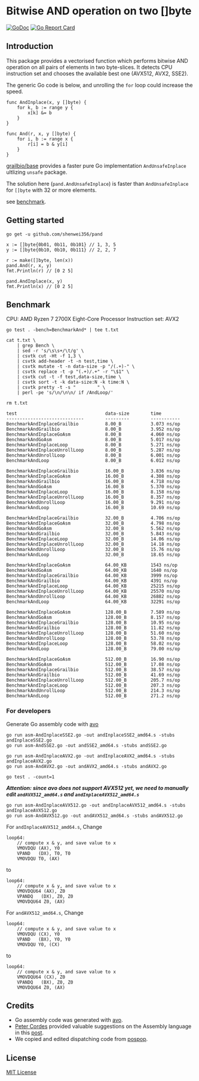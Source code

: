 # Bitwise AND operation on two []byte

[![GoDoc](https://godoc.org/github.com/shenwei356/pand?status.svg)](https://pkg.go.dev/github.com/shenwei356/pand)
[![Go Report Card](https://goreportcard.com/badge/github.com/shenwei356/pand)](https://goreportcard.com/report/github.com/shenwei356/pand)

## Introduction

This package provides a vectorised function which performs
bitwise AND operation on all pairs of elements in two byte-slices.
It detects CPU instruction set and chooses the available best one (AVX512, AVX2, SSE2).

The generic Go code is below, and unrolling the `for` loop could
increase the speed. 

```
func AndInplace(x, y []byte) {
	for k, b := range y {
		x[k] &= b
	}
}

func And(r, x, y []byte) {
	for i, b := range x {
		r[i] = b & y[i]
	}
}
```

[grailbio/base](https://github.com/grailbio/base/blob/master/simd/and_amd64.go)
provides a faster pure Go implementation `AndUnsafeInplace` ultlizing `unsafe` package.

The solution here (`pand.AndUnsafeInplace`) is faster than `AndUnsafeInplace` for `[]byte`  with 32 or more elements.

see [benchmark](#benchmark).

## Getting started

```
go get -u github.com/shenwei356/pand

x := []byte{0b01, 0b11, 0b101} // 1, 3, 5
y := []byte{0b10, 0b10, 0b111} // 2, 2, 7

r := make([]byte, len(x))
pand.And(r, x, y)
fmt.Println(r) // [0 2 5]

pand.AndInplace(x, y)
fmt.Println(x) // [0 2 5]

```

## Benchmark

CPU: AMD Ryzen 7 2700X Eight-Core Processor
Instruction set: AVX2

```
go test . -bench=BenchmarkAnd* | tee t.txt

cat t.txt \
    | grep Bench \
    | sed -r 's/\s\s+/\t/g' \
    | csvtk cut -Ht -f 1,3 \
    | csvtk add-header -t -n test,time \
    | csvtk mutate -t -n data-size -p "/(.+)-" \
    | csvtk replace -t -p "(.+)/.+" -r "\$1" \
    | csvtk cut -t -f test,data-size,time \
    | csvtk sort -t -k data-size:N -k time:N \
    | csvtk pretty -t -s "        " \
	| perl -pe 's/\n/\n\n/ if /AndLoop/'

rm t.txt

test                                 data-size        time
-----------------------------        ---------        -----------
BenchmarkAndInplaceGrailbio          8.00_B           3.073 ns/op
BenchmarkAndGrailbio                 8.00_B           3.952 ns/op
BenchmarkAndInplaceGoAsm             8.00_B           4.060 ns/op
BenchmarkAndGoAsm                    8.00_B           5.017 ns/op
BenchmarkAndInplaceLoop              8.00_B           5.271 ns/op
BenchmarkAndInplaceUnrollLoop        8.00_B           5.287 ns/op
BenchmarkAndUnrollLoop               8.00_B           6.001 ns/op
BenchmarkAndLoop                     8.00_B           6.012 ns/op

BenchmarkAndInplaceGrailbio          16.00_B          3.836 ns/op
BenchmarkAndInplaceGoAsm             16.00_B          4.308 ns/op
BenchmarkAndGrailbio                 16.00_B          4.718 ns/op
BenchmarkAndGoAsm                    16.00_B          5.370 ns/op
BenchmarkAndInplaceLoop              16.00_B          8.158 ns/op
BenchmarkAndInplaceUnrollLoop        16.00_B          8.357 ns/op
BenchmarkAndUnrollLoop               16.00_B          9.291 ns/op
BenchmarkAndLoop                     16.00_B          10.69 ns/op

BenchmarkAndInplaceGrailbio          32.00_B          4.706 ns/op
BenchmarkAndInplaceGoAsm             32.00_B          4.798 ns/op
BenchmarkAndGoAsm                    32.00_B          5.562 ns/op
BenchmarkAndGrailbio                 32.00_B          5.843 ns/op
BenchmarkAndInplaceLoop              32.00_B          14.06 ns/op
BenchmarkAndInplaceUnrollLoop        32.00_B          14.18 ns/op
BenchmarkAndUnrollLoop               32.00_B          15.76 ns/op
BenchmarkAndLoop                     32.00_B          18.65 ns/op

BenchmarkAndInplaceGoAsm             64.00_KB         1543 ns/op
BenchmarkAndGoAsm                    64.00_KB         1640 ns/op
BenchmarkAndInplaceGrailbio          64.00_KB         3999 ns/op
BenchmarkAndGrailbio                 64.00_KB         4391 ns/op
BenchmarkAndInplaceLoop              64.00_KB         25215 ns/op
BenchmarkAndInplaceUnrollLoop        64.00_KB         25570 ns/op
BenchmarkAndUnrollLoop               64.00_KB         26882 ns/op
BenchmarkAndLoop                     64.00_KB         32291 ns/op

BenchmarkAndInplaceGoAsm             128.00_B         7.589 ns/op
BenchmarkAndGoAsm                    128.00_B         8.157 ns/op
BenchmarkAndInplaceGrailbio          128.00_B         10.95 ns/op
BenchmarkAndGrailbio                 128.00_B         11.82 ns/op
BenchmarkAndInplaceUnrollLoop        128.00_B         51.60 ns/op
BenchmarkAndUnrollLoop               128.00_B         53.78 ns/op
BenchmarkAndInplaceLoop              128.00_B         58.02 ns/op
BenchmarkAndLoop                     128.00_B         79.00 ns/op

BenchmarkAndInplaceGoAsm             512.00_B         16.90 ns/op
BenchmarkAndGoAsm                    512.00_B         17.08 ns/op
BenchmarkAndInplaceGrailbio          512.00_B         38.57 ns/op
BenchmarkAndGrailbio                 512.00_B         41.69 ns/op
BenchmarkAndInplaceUnrollLoop        512.00_B         205.7 ns/op
BenchmarkAndInplaceLoop              512.00_B         207.3 ns/op
BenchmarkAndUnrollLoop               512.00_B         214.3 ns/op
BenchmarkAndLoop                     512.00_B         271.2 ns/op
```

### For developers

Generate Go assembly code with [avo](https://github.com/mmcloughlin/avo)

```
go run asm-AndInplaceSSE2.go -out andInplaceSSE2_amd64.s -stubs andInplaceSSE2.go
go run asm-AndSSE2.go -out andSSE2_amd64.s -stubs andSSE2.go

go run asm-AndInplaceAVX2.go -out andInplaceAVX2_amd64.s -stubs andInplaceAVX2.go
go run asm-AndAVX2.go -out andAVX2_amd64.s -stubs andAVX2.go

go test . -count=1

```

***Attention: since avo does not support AVX512 yet, we need to manually edit
`andAVX512_amd64.s` and `andInplaceAVX512_amd64.s`***

```
go run asm-AndInplaceAVX512.go -out andInplaceAVX512_amd64.s -stubs andInplaceAVX512.go
go run asm-AndAVX512.go -out andAVX512_amd64.s -stubs andAVX512.go

```

For `andInplaceAVX512_amd64.s`, Change

```
loop64:
	// compute x & y, and save value to x
	VMOVDQU (AX), Y0
	VPAND   (DX), T0, T0
	VMOVDQU T0, (AX)
```

to

```
loop64:
	// compute x & y, and save value to x
	VMOVDQU64 (AX), Z0
	VPANDQ   (DX), Z0, Z0
	VMOVDQU64 Z0, (AX)
```

For `andAVX512_amd64.s`, Change

```
loop64:
	// compute x & y, and save value to x
	VMOVDQU (CX), Y0
	VPAND   (BX), Y0, Y0
	VMOVDQU Y0, (CX)
```

to

```
loop64:
	// compute x & y, and save value to x
	VMOVDQU64 (CX), Z0
	VPANDQ   (BX), Z0, Z0
	VMOVDQU64 Z0, (AX)
```


## Credits

- Go assembly code was generated with [avo](https://github.com/mmcloughlin/avo).
- [Peter Cordes](https://stackoverflow.com/users/224132/peter-cordes)
  provided valuable suggestions on the Assembly language
  in this [post](https://stackoverflow.com/questions/68280854/).
- We copied and edited dispatching code from [pospop](https://github.com/clausecker/pospop).

## License

[MIT License](https://github.com/shenwei356/pand/blob/master/LICENSE)
